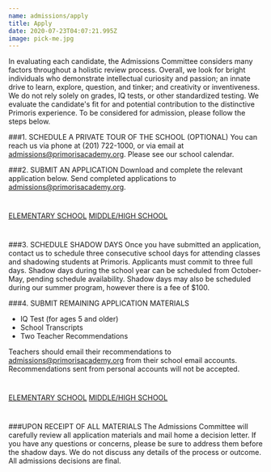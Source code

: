 ```yaml
---
name: admissions/apply
title: Apply
date: 2020-07-23T04:07:21.995Z
image: pick-me.jpg
---
```


In evaluating each candidate, the Admissions Committee considers many factors throughout a holistic review process. Overall, we look for bright individuals who demonstrate intellectual curiosity and passion; an innate drive to learn, explore, question, and tinker; and creativity or inventiveness. We do not rely solely on grades, IQ tests, or other standardized testing. We evaluate the candidate's fit for and potential contribution to the distinctive Primoris experience.
To be considered for admission, please follow the steps below.

###1. SCHEDULE A PRIVATE TOUR OF THE SCHOOL (OPTIONAL)
You can reach us via phone at (201) 722-1000, or via email at [admissions@primorisacademy.org](mailto:admissions@primorisacademy.org). Please see our school calendar.

###2. SUBMIT AN APPLICATION
Download and complete the relevant application below. Send completed applications to [admissions@primorisacademy.org](mailto:admissions@primorisacademy.org).
<p style="margin-top:40px;margin-bottom:40px">
<a class="submit-button" target="_blank" href="/img/ElementarySchoolApplication.pdf">ELEMENTARY SCHOOL</a>
<a class="submit-button" target="_blank" href="/img/MiddleAndHighSchoolApplication.pdf">MIDDLE/HIGH SCHOOL</a>
</p>

###3. SCHEDULE SHADOW DAYS
Once you have submitted an application, contact us to schedule three consecutive school days for attending classes and shadowing students at Primoris. Applicants must commit to three full days.
Shadow days during the school year can be scheduled from October- May, pending schedule availability. Shadow days may also be scheduled during our summer program, however there is a fee of $100.

###4. SUBMIT REMAINING APPLICATION MATERIALS
- IQ Test (for ages 5 and older)
- School Transcripts
- Two Teacher Recommendations

Teachers should email their recommendations to [admissions@primorisacademy.org](mailto:admissions@primorisacademy.org) from their school email accounts. Recommendations sent from personal accounts will not be accepted.
<p style="margin-top:40px;margin-bottom:40px">
<a class="submit-button" target="_blank" href="/img/RecommendationFormElementary.pdf">ELEMENTARY SCHOOL</a>
<a class="submit-button" target="_blank" href="/img/RecommendationFormMiddleAndHigh.pdf">MIDDLE/HIGH SCHOOL</a>
</p>

###UPON RECEIPT OF ALL MATERIALS
The Admissions Committee will carefully review all application materials and mail home a decision letter. If you have any questions or concerns, please be sure to address them before the shadow days. We do not discuss any details of the process or outcome. All admissions decisions are final.
